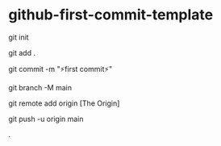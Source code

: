# github-first-commit-template

git init 

git add .

git commit -m "⚡first commit⚡"

git branch -M main

git remote add origin [The Origin]

git push -u origin main

.
